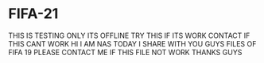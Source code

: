 # FIFA-21
THIS IS TESTING ONLY ITS OFFLINE TRY THIS IF ITS WORK CONTACT IF THIS CANT WORK
HI I AM NAS TODAY I SHARE WITH YOU GUYS FILES OF FIFA 19 PLEASE CONTACT ME IF THIS FILE NOT WORK
THANKS GUYS

